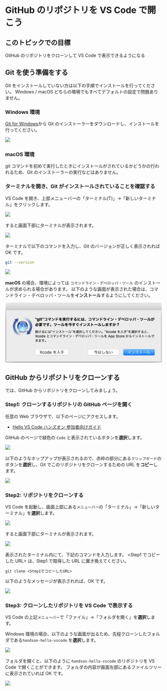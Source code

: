 # GitHub のリポジトリを VS Code で開こう

## このトピックでの目標

GitHub のリポジトリをクローンして VS Code で表示できるようになる

## Git を使う準備をする

Git をインストールしていない方は以下の手順でインストールを行ってください。
Windows / macOS どちらの環境でもすべてデフォルトの設定で問題ありません。

### Windows 環境

[Git for Windows](https://gitforwindows.org/)から Git のインストーラーをダウンロードし、インストールを行ってください。

![](Git_for_Windows.PNG)

### macOS 環境

git コマンドを初めて実行したときにインストールがされているかどうかの行われるため、Git のインストーラーの実行などはありません。

### ターミナルを開き、Git がインストールされていることを確認する

VS Code を開き、上部メニューバーの「ターミナル(T)」→「新しいターミナル」をクリックします。

![](Tarminal.PNG)

すると画面下部にターミナルが表示されます。

![](tarminal_gamen.PNG)

ターミナルで以下のコマンドを入力し、Git のバージョンが正しく表示されれば OK です。

```bash
git --version
```

![](git_version.PNG)

**macOS** の場合、環境によっては `コマンドライン・デベロッパ・ツール` のインストールが求められる場合があります。
以下のような画面が表示された場合は、コマンドライン・デベロッパ・ツールを**インストール**するようにしてください。

![](check_install_xcode_dev_tools.png)

## GitHub からリポジトリをクローンする

では、GitHub からリポジトリをクローンしてみましょう。

### Step1: クローンするリポジトリの GitHub ページを開く

任意の Web ブラウザで、以下のページにアクセスします。

- [Hello VS Code ハンズオン 参加者向けガイド](https://github.com/vscodejp/handson-hello-vscode)

GitHub のページで緑色の `Code` と表示されているボタンを**選択**します。

![](Code.PNG)

以下のようなホップアップが表示されるので、赤枠の部分にある`クリップボード`のボタンを**選択**し、Git でこのリポジトリをクローンするための URL を**コピー**します。

![](Clone.PNG)

### Step2: リポジトリをクローンする

VS Code を起動し、画面上部にある`メニューバー`の「ターミナル」→「新しいターミナル」を**選択**します。

![](Tarminal.PNG)

すると画面下部にターミナルが表示されます。

![](tarminal_gamen.PNG)

表示されたターミナル内にて、下記のコマンドを入力します。
\<Step1 でコピーした URL\> は、Step1 で取得した URL に置き換えてください。

```
git clone <Step1でコピーしたURL>
```

以下のようなメッセージが表示されれば、OK です。

![](terminal_seikou.PNG)

### Step3: クローンしたリポジトリを VS Code で表示する

VS Code の上記`メニューバー`で「ファイル」→「フォルダを開く」を**選択**します。

Windows 環境の場合、以下のような画面が出るため、先程クローンしたフォルダである`handson-hello-vscode` を**選択**します。

![](open_foruda.png)

フォルダを開くと、以下のように `handson-hello-vscode` のリポジトリを VS Code で開くことができます。
フォルダの内容が画面左部にあるファイルツリーに表示されていれば OK です。

![](open.PNG)
